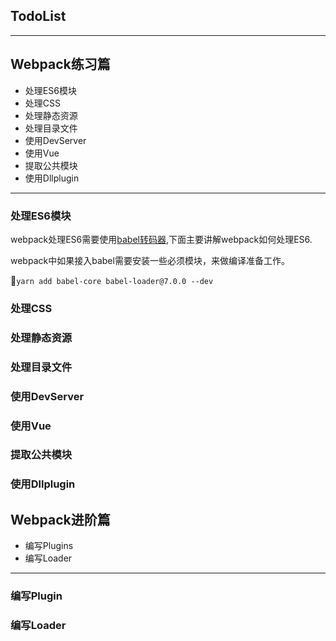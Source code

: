 ## TodoList
----
## Webpack练习篇
- 处理ES6模块
- 处理CSS
- 处理静态资源
- 处理目录文件
- 使用DevServer
- 使用Vue
- 提取公共模块
- 使用Dllplugin
----

### 处理ES6模块
webpack处理ES6需要使用[babel转码器](https://webxiaoma.com/javascript/babel.html),下面主要讲解webpack如何处理ES6.

webpack中如果接入babel需要安装一些必须模块，来做编译准备工作。

`
 yarn add babel-core babel-loader@7.0.0 --dev
`


### 处理CSS
### 处理静态资源
### 处理目录文件
### 使用DevServer
### 使用Vue
### 提取公共模块
### 使用Dllplugin

## Webpack进阶篇
- 编写Plugins
- 编写Loader
----
### 编写Plugin
### 编写Loader